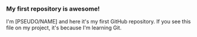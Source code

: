 ### My first repository is awesome!

I'm [PSEUDO/NAME] and here it's my first GitHub repository.
If you see this file on my project, it's because I'm learning Git.

